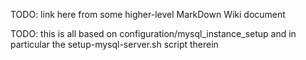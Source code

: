 TODO: link here from some higher-level MarkDown Wiki document

TODO: this is all based on configuration/mysql_instance_setup and in particular the setup-mysql-server.sh script therein